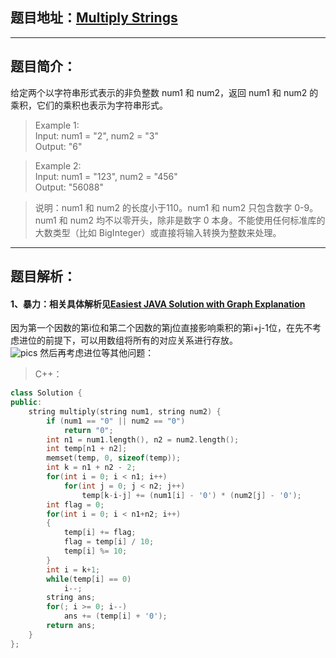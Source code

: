 ## 题目地址：[Multiply Strings](https://leetcode.com/problems/multiply-strings/)
---
## 题目简介：  
给定两个以字符串形式表示的非负整数 num1 和 num2，返回 num1 和 num2 的乘积，它们的乘积也表示为字符串形式。    
> Example 1:   
> Input: num1 = "2", num2 = "3"   
> Output: "6"   

> Example 2:      
> Input: num1 = "123", num2 = "456"   
> Output: "56088"    

> 说明：num1 和 num2 的长度小于110。num1 和 num2 只包含数字 0-9。num1 和 num2 均不以零开头，除非是数字 0 本身。不能使用任何标准库的大数类型（比如 BigInteger）或直接将输入转换为整数来处理。   
---
## 题目解析： 
#### 1、暴力：相关具体解析见[Easiest JAVA Solution with Graph Explanation](https://leetcode.com/problems/multiply-strings/discuss/17605/Easiest-JAVA-Solution-with-Graph-Explanation)  

因为第一个因数的第i位和第二个因数的第j位直接影响乘积的第i+j-1位，在先不考虑进位的前提下，可以用数组将所有的对应关系进行存放。   
![pics](https://img-blog.csdnimg.cn/20190418201644547.png?x-oss-process=image/watermark,type_ZmFuZ3poZW5naGVpdGk,shadow_10,text_aHR0cHM6Ly9ibG9nLmNzZG4ubmV0L2NoYW9fc2hpbmU=,size_16,color_FFFFFF,t_70)
然后再考虑进位等其他问题：  

> C++：
```c++
class Solution {
public:
    string multiply(string num1, string num2) {
        if (num1 == "0" || num2 == "0")
            return "0";
        int n1 = num1.length(), n2 = num2.length();
        int temp[n1 + n2];
        memset(temp, 0, sizeof(temp));
        int k = n1 + n2 - 2;
        for(int i = 0; i < n1; i++)
            for(int j = 0; j < n2; j++)
                temp[k-i-j] += (num1[i] - '0') * (num2[j] - '0');
        int flag = 0;
        for(int i = 0; i < n1+n2; i++)
        {
            temp[i] += flag;
            flag = temp[i] / 10;
            temp[i] %= 10;
        }
        int i = k+1;
        while(temp[i] == 0)
            i--;
        string ans;
        for(; i >= 0; i--)
            ans += (temp[i] + '0');
        return ans;
    }
};
```

